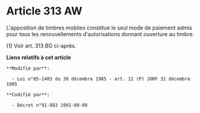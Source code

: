 # Article 313 AW

L'apposition de timbres mobiles constitue le seul mode de paiement admis pour tous les renouvellements d'autorisations
donnant ouverture au timbre.

(1) Voir art. 313 BG ci-après.

**Liens relatifs à cet article**

	**Modifié par**:

	  - Loi n°85-1403 du 30 décembre 1985 - art. 12 (P) JORF 31 décembre 1985

	**Codifié par**:

	  - Décret n°91-883 1991-09-09
